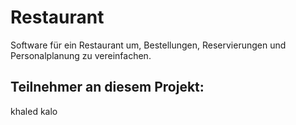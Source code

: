 # Restaurant
Software für ein Restaurant um, Bestellungen, Reservierungen und Personalplanung zu vereinfachen.


## Teilnehmer an diesem Projekt:

khaled kalo
